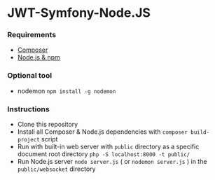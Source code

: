JWT-Symfony-Node.JS
==================

### Requirements
* [Composer](https://getcomposer.org/)
* [Node.js & npm](https://nodejs.org/en/)

### Optional tool
* nodemon `npm install -g nodemon`

### Instructions
* Clone this repository
* Install all Composer & Node.js dependencies  with `composer build-project` script 
*  Run with built-in web server with `public` directory as a specific document root directory `php -S localhost:8000 -t public/`
*  Run Node.js server `node server.js` ( or `nodemon server.js` ) in the `public/websocket` directory